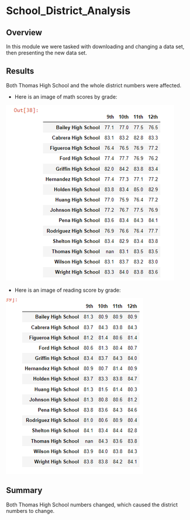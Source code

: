 # School_District_Analysis
## Overview
In this module we were tasked with downloading and changing a data set, then presenting the new data set. 
## Results
Both Thomas High School and the whole district numbers were affected. 
- Here is an image of math scores by grade:

![](https://github.com/ryanstaudhammer/School_District_Analysis/blob/main/Resources/MathbyGrade.png)

- Here is an image of reading score by grade:

![](https://github.com/ryanstaudhammer/School_District_Analysis/blob/main/Resources/ReadingbyGrade.png)

## Summary
Both Thomas High School numbers changed, which caused the district numbers to change.

